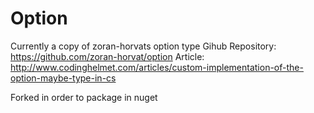 # Option

Currently a copy of zoran-horvats option type
Gihub Repository: https://github.com/zoran-horvat/option
Article: http://www.codinghelmet.com/articles/custom-implementation-of-the-option-maybe-type-in-cs

Forked in order to package in nuget
